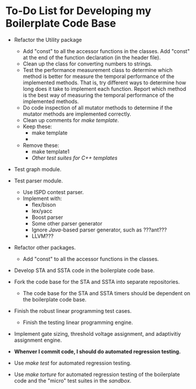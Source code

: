 # To-Do List for Developing my Boilerplate Code Base


- Refactor the Utility package
	+ Add "const" to all the accessor functions in the classes.
		Add "const" at the end of the function declaration
		(in the header file).
	+ Clean up the class for converting numbers to strings.
	+ Test the performance measurement class to determine which
		method is better for measure the temporal performance of
		the implemented methods.
		That is, try different ways to determine how long does it
		take to implement each function.
		Report which method is the best way of measuring the
		temporal performance of the implemented methods.
	+ Do code inspection of all mutator methods to determine if
		the mutator methods are implemented correctly.
	+ Clean up comments for *make template*.
	+ Keep these:
		- make template
		- 
	+ Remove these:
		- make template1
		- *Other test suites for C++ templates*



- Test graph module.
- Test parser module.
	+ Use ISPD contest parser.
	+ Implement with:
		- flex/bison
		- lex/yacc
		- Boost parser
		- Some other parser generator
		- Ignore *Java*-based parser generator, such as ???ant???
		- LLVM???

- Refactor other packages.
	+ Add "const" to all the accessor functions in the classes.












- Develop STA and SSTA code in the boilerplate code base.
- Fork the code base for the STA and SSTA into separate repositories.
	+ The code base for the STA and SSTA timers should be dependent
		on the boilerplate code base.
- Finish the robust linear programming test cases.
	- Finish the testing linear programming engine.



- Implement gate sizing, threshold voltage assignment, and
	adaptivitiy assignment engine.



- **Whenver I commit code, I should do automated regression testing.**
- Use *make test* for automated regression testing.
- Use *make torture* for automated regression testing of the
	boilerplate code and the "micro" test suites in the *sandbox*.



